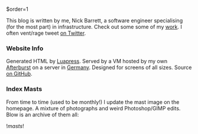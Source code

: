 $order=1

This blog is written by me, Nick Barrett, a software engineer specialising (for the most part) in infrastructure. Check out some some of my [work]($=url/pages/Work). I often vent/rage tweet [on Twitter](http://twitter.com/Fizzadar).


### Website Info

Generated HTML by [Luapress](http://luapress.org). Served by a VM hosted by my own [Afterburst](https://afterburst.com) on a server in [Germany](http://afterburst.com/datacenters). Designed for screens of all sizes. Source [on GitHub](https://github.com/Fizzadar/pointlessramblings.com).


### Index Masts

From time to time (used to be monthly!) I update the mast image on the homepage. A mixture of photographs and weird Photoshop/GIMP edits. Blow is an archive of them all:

$! masts !$
